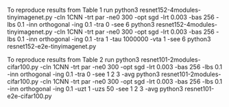 To reproduce results from Table 1 run
python3 resnet152-4modules-tinyimagenet.py -cln 1CNN -trt par -ne0 300 -opt sgd -lrt 0.003 -bas 256 -lbs 0.1 -inn orthogonal -ing 0.1 -tra 0 -see 6
python3 resnet152-4modules-tinyimagenet.py -cln 1CNN -trt par -ne0 300 -opt sgd -lrt 0.003 -bas 256 -lbs 0.1 -inn orthogonal -ing 0.1 -tra 1 -tau 1000000 -vta 1 -see 6
python3 resnet152-e2e-tinyimagenet.py 

To reproduce results from Table 2 run
python3 resnet101-2modules-cifar100.py -cln 1CNN -trt par -ne0 300 -opt sgd -lrt 0.003 -bas 256 -lbs 0.1 -inn orthogonal -ing 0.1 -tra 0 -see 1 2 3 -avg
python3 resnet101-2modules-cifar100.py -cln 1CNN -trt par -ne0 300 -opt sgd -lrt 0.003 -bas 256 -lbs 0.1 -inn orthogonal -ing 0.1 -uzt 1 -uzs 50 -see 1 2 3 -avg
python3 resnet101-e2e-cifar100.py

